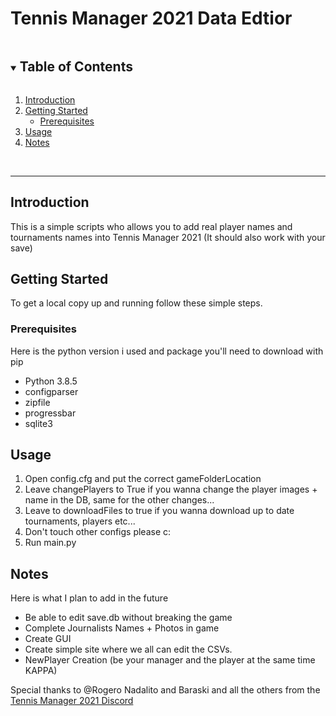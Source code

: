 # Tennis Manager 2021 Data Edtior


<details open="open">
  <summary><h2 style="display: inline-block">Table of Contents</h2></summary>
  <ol>
    <li>
      <a href="#introduction">Introduction</a>
    </li>
    <li>
      <a href="#getting-started">Getting Started</a>
      <ul>
        <li><a href="#prerequisites">Prerequisites</a></li>
      </ul>
    </li>
    <li><a href="#usage">Usage</a></li>
    <li><a href="#notes">Notes</a></li>
  </ol>
</details>

<br />

---

## Introduction
This is a simple scripts who allows you to add real player names and tournaments names into Tennis Manager 2021 (It should also work with your save)

<!-- GETTING STARTED -->
## Getting Started

To get a local copy up and running follow these simple steps.

### Prerequisites

Here is the python version i used and package you'll need to download with pip

* []() Python 3.8.5
* []() configparser
* []() zipfile
* []() progressbar
* []() sqlite3


## Usage

1. Open config.cfg and put the correct gameFolderLocation
2. Leave changePlayers to True if you wanna change the player images + name in the DB, same for the other changes...
3. Leave to downloadFiles to true if you wanna download up to date tournaments, players etc...
5. Don't touch other configs please c:
4. Run main.py


## Notes
Here is what I plan to add in the future
* []() Be able to edit save.db without breaking the game
* []() Complete Journalists Names + Photos in game
* []() Create GUI
* []() Create simple site where we all can edit the CSVs.
* []() NewPlayer Creation (be your manager and the player at the same time KAPPA)

Special thanks to @Rogero Nadalito and Baraski and all the others from the [Tennis Manager 2021 Discord](https://discord.com/invite/fenRf7nTKc)

